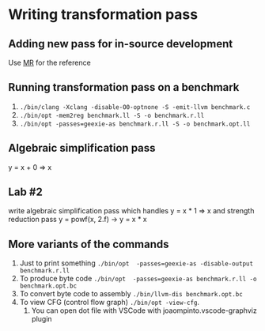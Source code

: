 # Writing transformation pass

## Adding new pass for in-source development

Use [MR]() for the reference

## Running transformation pass on a benchmark

1. `./bin/clang -Xclang -disable-O0-optnone -S -emit-llvm benchmark.c`
1. `./bin/opt -mem2reg benchmark.ll -S -o benchmark.r.ll`
1. `./bin/opt -passes=geexie-as benchmark.r.ll -S -o benchmark.opt.ll`

## Algebraic simplification pass

y = x + 0 => x

## Lab #2

write algebraic simplification pass which handles y = x * 1 => x and strength reduction pass y = powf(x, 2.f) -> y = x * x

## More variants of the commands

1. Just to print something `./bin/opt  -passes=geexie-as -disable-output benchmark.r.ll`
1. To produce byte code  `./bin/opt  -passes=geexie-as benchmark.r.ll -o benchmark.opt.bc`
1. To convert byte code to assembly `./bin/llvm-dis benchmark.opt.bc`
1. To view CFG (control flow graph) `./bin/opt -view-cfg`.
    1. You can open dot file with VSCode with joaompinto.vscode-graphviz plugin
